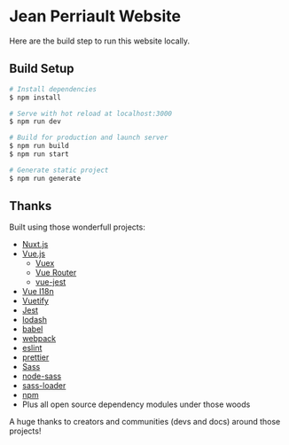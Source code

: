 # Jean Perriault Website

Here are the build step to run this website locally.

## Build Setup

``` bash
# Install dependencies
$ npm install

# Serve with hot reload at localhost:3000
$ npm run dev

# Build for production and launch server
$ npm run build
$ npm run start

# Generate static project
$ npm run generate
```

## Thanks

Built using those wonderfull projects:
* [Nuxt.js](https://nuxtjs.org)
* [Vue.js](https://vuejs.org)
  * [Vuex](https://vuex.vuejs.org)
  * [Vue Router](https://router.vuejs.org)
  * [vue-jest](https://github.com/vuejs/vue-jest)
* [Vue I18n](https://kazupon.github.io/vue-i18n/)
* [Vuetify](https://vuetifyjs.com/)
* [Jest](https://jestjs.io)
* [lodash](https://lodash.com)
* [babel](https://babeljs.io)
* [webpack](https://webpack.js.org)
* [eslint](https://eslint.org)
* [prettier](https://prettier.io)
* [Sass](https://sass-lang.com)
* [node-sass](https://github.com/sass/node-sass)
* [sass-loader](https://github.com/webpack-contrib/sass-loader)
* [npm](https://www.npmjs.com)
* Plus all open source dependency modules under those woods

A huge thanks to creators and communities (devs and docs) around those projects!
